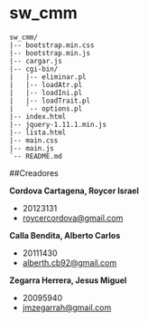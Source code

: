 # sw_cmm

```
sw_cmm/
|-- bootstrap.min.css
|-- bootstrap.min.js
|-- cargar.js
|-- cgi-bin/
|   |-- eliminar.pl
|   |-- loadAtr.pl
|   |-- loadIni.pl
|   |-- loadTrait.pl
|   `-- options.pl
|-- index.html
|-- jquery-1.11.1.min.js
|-- lista.html
|-- main.css
|-- main.js
`-- README.md
```

##Creadores

**Cordova Cartagena, Roycer Israel**
- 20123131
- roycercordova@gmail.com

**Calla Bendita, Alberto Carlos**
- 20111430
- alberth.cb92@gmail.com

**Zegarra Herrera, Jesus Miguel**
- 20095940
- jmzegarrah@gmail.com
